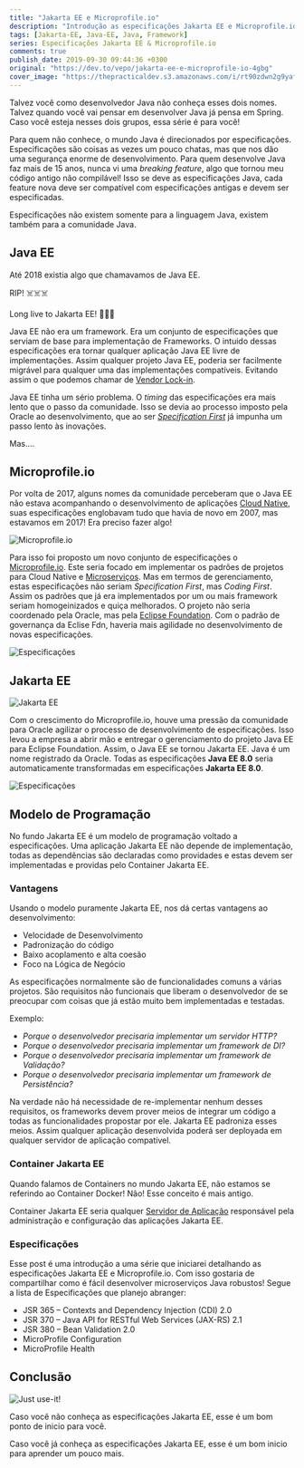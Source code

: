 ```yaml
---
title: "Jakarta EE e Microprofile.io"
description: "Introdução as especificações Jakarta EE e Microprofile.io"
tags: [Jakarta-EE, Java-EE, Java, Framework]
series: Especificações Jakarta EE & Microprofile.io
comments: true
publish_date: 2019-09-30 09:44:36 +0300
original: "https://dev.to/vepo/jakarta-ee-e-microprofile-io-4gbg"
cover_image: "https://thepracticaldev.s3.amazonaws.com/i/rt90zdwn2g9yaf3hifpl.jpeg"
---
```


<p>Talvez você como desenvolvedor Java não conheça esses dois nomes. Talvez quando você vai pensar em desenvolver Java
    já pensa em Spring. Caso você esteja nesses dois grupos, essa série é para você!</p>

<!--more-->

<p>Para quem não conhece, o mundo Java é direcionados por especificações. Especificações são coisas as vezes um pouco
    chatas, mas que nos dão uma segurança enorme de desenvolvimento. Para quem desenvolve Java faz mais de 15 anos,
    nunca vi uma <i>breaking feature</i>, algo que tornou meu código antigo não compilável! Isso se deve as especificações
    Java, cada feature nova deve ser compatível com especificações antigas e devem ser especificadas.</p>
<p>Especificações não existem somente para a linguagem Java, existem também para a comunidade Java. </p>

<h2>Java EE</h2>

<p>Até 2018 existia algo que chamavamos de Java EE. </p>
<p>RIP! ☠️☠️☠️ </p>
<p>Long live to Jakarta EE! 👑👑👑</p>
<p>Java EE não era um framework. Era um conjunto de especificações que serviam de base para implementação de Frameworks.
    O intuido dessas especificações era tornar qualquer aplicação Java EE livre de implementações. Assim qualquer
    projeto Java EE, poderia ser facilmente migrável para qualquer uma das implementações compatíveis. Evitando assim o
    que podemos chamar de <a href="https://en.wikipedia.org/wiki/Vendor_lock-in">Vendor Lock-in</a>.</p>
<p>Java EE tinha um sério problema. O <i>timing</i> das especificações era mais lento que o passo da comunidade. Isso se
    devia ao processo imposto pela Oracle ao desenvolvimento, que ao ser <a
        href="https://www.oracle.com/java/technologies/java-ee-glance.html"><i>Specification First</i></a> já impunha um
    passo lento às inovações.</p>
<p>Mas....</p>

<h2>Microprofile.io</h2>

<p>Por volta de 2017, alguns nomes da comunidade perceberam que o Java EE não estava acompanhando o desenvolvimento de
    aplicações <a href="https://12factor.net/pt_br/">Cloud Native</a>, suas especificações englobavam tudo que havia de
    novo em 2007, mas estavamos em 2017! Era preciso fazer algo! </p>

<div class="image-box">
    <img src="https://thepracticaldev.s3.amazonaws.com/i/eidzpplis9ehe42q46z6.png" alt="Microprofile.io" />
</div>

<p>Para isso foi proposto um novo conjunto de especificações o <a href="https://microprofile.io/">Microprofile.io</a>.
    Este seria focado em implementar os padrões de projetos para Cloud Native e <a
        href="https://microservices.io/">Microserviços</a>. Mas em termos de gerenciamento, estas especificações não
    seriam <i>Specification First</i>, mas <i>Coding First</i>. Assim os padrões que já era implementados por um ou mais
    framework seriam homogeinizados e quiça melhorados. O projeto não seria coordenado pela Oracle, mas pela <a
        href="https://twitter.com/EclipseFdn">Eclipse Foundation</a>. Com o padrão de governança da Eclise Fdn, haveria
    mais agilidade no desenvolvimento de novas especificações.</p>

<div class="image-box">
    <img src="https://thepracticaldev.s3.amazonaws.com/i/yzjn0p8qop27l9n5ff2s.png" alt="Especificações" />
</div>

<h2>Jakarta EE</h2>

<div class="image-box">
    <img src="https://thepracticaldev.s3.amazonaws.com/i/3m3hhtorm5c8kdgc2nvs.jpg" alt="Jakarta EE" />
</div>

<p>Com o crescimento do Microprofile.io, houve uma pressão da comunidade para Oracle agilizar o processo de
    desenvolvimento de especificações. Isso levou a empresa a abrir mão e entregar o gerenciamento do projeto Java EE
    para Eclipse Foundation. Assim, o Java EE se tornou Jakarta EE. Java é um nome registrado da Oracle. Todas as
    especificações <b>Java EE 8.0</b> seria automaticamente transformadas em especificações <b>Jakarta EE 8.0</b>.</p>

<div class="image-box">
    <img src="https://thepracticaldev.s3.amazonaws.com/i/r7qdl78m7mz01hyrc9vp.png" alt="Especificações" />
</div>

<h2>Modelo de Programação</h2>

<p>No fundo Jakarta EE é um modelo de programação voltado a especificações. Uma aplicação Jakarta EE não depende de
    implementação, todas as dependências são declaradas como providades e estas devem ser implementadas e providas pelo
    Container Jakarta EE. </p>

<h3>Vantagens</h3>
<p>Usando o modelo puramente Jakarta EE, nos dá certas vantagens ao desenvolvimento:
<ul>
    <li>Velocidade de Desenvolvimento</li>
    <li>Padronização do código</li>
    <li>Baixo acoplamento e alta coesão</li>
    <li>Foco na Lógica de Negócio</li>
</ul>
</p>
<p>As especificações normalmente são de funcionalidades comuns a várias projetos. São requisitos não funcionais que
    liberam o desenvolvedor de se preocupar com coisas que já estão muito bem implementadas e testadas. </p>

<p>Exemplo:
<ul>
    <li><i>Porque o desenvolvedor precisaria implementar um servidor HTTP?</i></li>
    <li><i>Porque o desenvolvedor precisaria implementar um framework de DI?</i></li>
    <li><i>Porque o desenvolvedor precisaria implementar um framework de Validação?</i></li>
    <li><i>Porque o desenvolvedor precisaria implementar um framework de Persistência?</i></li>
</ul>
</p>

<p>Na verdade não há necessidade de re-implementar nenhum desses requisitos, os frameworks devem prover meios de
    integrar um código a todas as funcionalidades propostar por ele. Jakarta EE padroniza esses meios. Assim qualquer
    aplicação desenvolvida poderá ser deployada em qualquer servidor de aplicação compatível.</p>

<h3>Container Jakarta EE</h3>

<p>Quando falamos de Containers no mundo Jakarta EE, não estamos se referindo ao Container Docker! Não! Esse conceito é
    mais antigo. </p>

<p>Container Jakarta EE seria qualquer <a href="https://pt.wikipedia.org/wiki/Servidor_de_aplica%C3%A7%C3%A3o">Servidor
        de Aplicação</a> responsável pela administração e configuração das aplicações Jakarta EE.</p>

<h3>Especificações</h3>

<p>Esse post é uma introdução a uma série que iniciarei detalhando as especificações Jakarta EE e Microprofile.io. Com
    isso gostaria de compartilhar como é fácil desenvolver microserviços Java robustos! Segue a lista de Especificações
    que planejo abranger:
<ul>
    <li>JSR 365 – Contexts and Dependency Injection (CDI) 2.0</li>
    <li>JSR 370 – Java API for RESTful Web Services (JAX-RS) 2.1</li>
    <li>JSR 380 – Bean Validation 2.0</li>
    <li>MicroProfile Configuration</li>
    <li>MicroProfile Health</li>
</ul>
</p>

<h2>Conclusão</h2>

<div class="image-box">
    <img src="https://thepracticaldev.s3.amazonaws.com/i/1aed10d6upbh2rmvhdo8.jpg" alt="Just use-it!" />
</div>

<p>Caso você não conheça as especificações Jakarta EE, esse é um bom ponto de inicio para você.</p>

<p>Caso você já conheça as especificações Jakarta EE, esse é um bom inicio para aprender um pouco mais.</p>